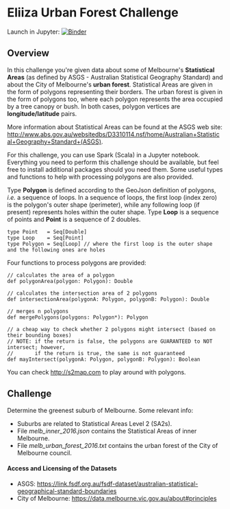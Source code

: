 # Eliiza Urban Forest Challenge

Launch in Jupyter: [![Binder](https://mybinder.org/badge.svg)](https://mybinder.org/v2/gh/eliiza/challenge-urban-forest/master?filepath=index.ipynb) 

## Overview

In this challenge you're given data about some of Melbourne's **Statistical Areas** (as defined by ASGS - Australian 
Statistical Geography Standard) and about the City of Melbourne's **urban forest**.  Statistical Areas are given in the form 
of polygons representing their borders.  The urban forest is given in the form of polygons too, where each polygon represents 
the area occupied by a tree canopy or bush.  In both cases, polygon vertices are **longitude/latitude** pairs.

More information about Statistical Areas can be found at the ASGS web site:
http://www.abs.gov.au/websitedbs/D3310114.nsf/home/Australian+Statistical+Geography+Standard+(ASGS).

For this challenge, you can use Spark (Scala) in a Jupyter notebook.  Everything you need to perform this challenge should be 
available, but feel free to install additional packages should you need them.  Some useful types and functions to help with 
processing polygons are also provided.

Type **Polygon** is defined according to the GeoJson definition of polygons, *i.e.* a sequence of loops.  In a sequence of
loops, the first loop (index zero) is the polygon's outer shape (perimeter), while any following loop (if present) represents 
holes within the outer shape.  Type **Loop** is a sequence of points and **Point** is a sequence of 2 doubles.

    type Point   = Seq[Double]
    type Loop    = Seq[Point]
    type Polygon = Seq[Loop] // where the first loop is the outer shape and the following ones are holes

Four functions to process polygons are provided:

    // calculates the area of a polygon
    def polygonArea(polygon: Polygon): Double

    // calculates the intersection area of 2 polygons
    def intersectionArea(polygonA: Polygon, polygonB: Polygon): Double

    // merges n polygons
    def mergePolygons(polygons: Polygon*): Polygon

    // a cheap way to check whether 2 polygons might intersect (based on their bounding boxes)
    // NOTE: if the return is false, the polygons are GUARANTEED to NOT intersect; however,
    //       if the return is true, the same is not guaranteed
    def mayIntersect(polygonA: Polygon, polygonB: Polygon): Boolean

You can check http://s2map.com to play around with polygons.

## Challenge

Determine the greenest suburb of Melbourne.  Some relevant info:
- Suburbs are related to Statistical Areas Level 2 (SA2s).
- File *melb_inner_2016.json* contains the Statistical Areas of inner Melbourne.
- File *melb_urban_forest_2016.txt* contains the urban forest of the City of Melbourne council.

#### Access and Licensing of the Datasets

- ASGS: https://link.fsdf.org.au/fsdf-dataset/australian-statistical-geographical-standard-boundaries
- City of Melbourne: https://data.melbourne.vic.gov.au/about#principles
